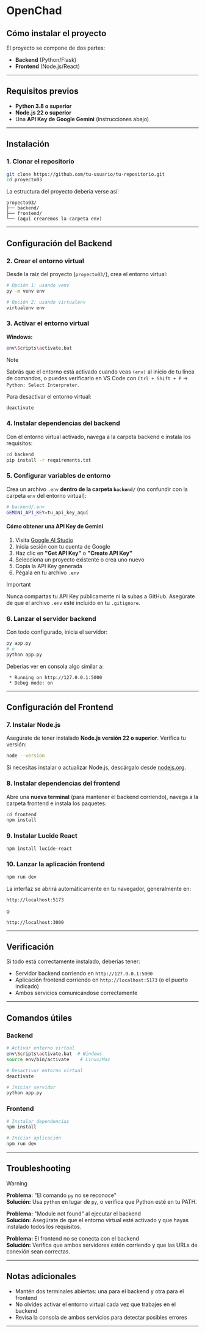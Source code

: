 # OpenChad

## Cómo instalar el proyecto

El proyecto se compone de dos partes:
- **Backend** (Python/Flask)
- **Frontend** (Node.js/React)

---

## Requisitos previos

- **Python 3.8 o superior**
- **Node.js 22 o superior**
- Una **API Key de Google Gemini** (instrucciones abajo)

---

## Instalación

### 1. Clonar el repositorio

```bash
git clone https://github.com/tu-usuario/tu-repositorio.git
cd proyecto03
```

La estructura del proyecto debería verse así:
```
proyecto03/
├── backend/
├── frontend/
└── (aquí crearemos la carpeta env)
```

---

## Configuración del Backend

### 2. Crear el entorno virtual

Desde la raíz del proyecto (`proyecto03/`), crea el entorno virtual:

```bash
# Opción 1: usando venv
py -m venv env

# Opción 2: usando virtualenv
virtualenv env
```

### 3. Activar el entorno virtual

**Windows:**
```bash
env\Scripts\activate.bat
```
> [!NOTE]
> Sabrás que el entorno está activado cuando veas `(env)` al inicio de tu línea de comandos, o puedes verificarlo en VS Code con `Ctrl + Shift + P` → `Python: Select Interpreter`.


Para desactivar el entorno virtual:
```bash
deactivate
```

### 4. Instalar dependencias del backend

Con el entorno virtual activado, navega a la carpeta backend e instala los requisitos:

```bash
cd backend
pip install -r requirements.txt
```

### 5. Configurar variables de entorno

Crea un archivo `.env` **dentro de la carpeta `backend/`** (no confundir con la carpeta `env` del entorno virtual):

```bash
# backend/.env
GEMINI_API_KEY=tu_api_key_aquí
```

#### Cómo obtener una API Key de Gemini

1. Visita [Google AI Studio](https://makersuite.google.com/app/apikey)
2. Inicia sesión con tu cuenta de Google
3. Haz clic en **"Get API Key"** o **"Create API Key"**
4. Selecciona un proyecto existente o crea uno nuevo
5. Copia la API Key generada
6. Pégala en tu archivo `.env`

> [!IMPORTANT]
> Nunca compartas tu API Key públicamente ni la subas a GitHub. Asegúrate de que el archivo `.env` esté incluido en tu `.gitignore`.

### 6. Lanzar el servidor backend

Con todo configurado, inicia el servidor:

```bash
py app.py
# o
python app.py
```

Deberías ver en consola algo similar a:

```
 * Running on http://127.0.0.1:5000
 * Debug mode: on
```
---
## Configuración del Frontend

### 7. Instalar Node.js

Asegúrate de tener instalado **Node.js versión 22 o superior**. Verifica tu versión:

```bash
node --version
```

Si necesitas instalar o actualizar Node.js, descárgalo desde [nodejs.org](https://nodejs.org/).

### 8. Instalar dependencias del frontend

Abre una **nueva terminal** (para mantener el backend corriendo), navega a la carpeta frontend e instala los paquetes:

```bash
cd frontend
npm install
```

### 9. Instalar Lucide React

```bash
npm install lucide-react
```

### 10. Lanzar la aplicación frontend

```bash
npm run dev
```

La interfaz se abrirá automáticamente en tu navegador, generalmente en:
```
http://localhost:5173
```

o

```
http://localhost:3000
```

---

## Verificación

Si todo está correctamente instalado, deberías tener:

- Servidor backend corriendo en `http://127.0.0.1:5000`
- Aplicación frontend corriendo en `http://localhost:5173` (o el puerto indicado)
- Ambos servicios comunicándose correctamente

---

## Comandos útiles

### Backend
```bash
# Activar entorno virtual
env\Scripts\activate.bat  # Windows
source env/bin/activate    # Linux/Mac

# Desactivar entorno virtual
deactivate

# Iniciar servidor
python app.py
```

### Frontend
```bash
# Instalar dependencias
npm install

# Iniciar aplicación
npm run dev
```

---

## Troubleshooting

> [!WARNING]
> **Problema:** "El comando `py` no se reconoce"  
> **Solución:** Usa `python` en lugar de `py`, o verifica que Python esté en tu PATH.  
>
> **Problema:** "Module not found" al ejecutar el backend  
> **Solución:** Asegúrate de que el entorno virtual esté activado y que hayas instalado todos los requisitos.  
>
> **Problema:** El frontend no se conecta con el backend  
> **Solución:** Verifica que ambos servidores estén corriendo y que las URLs de conexión sean correctas.

---

## Notas adicionales

- Mantén dos terminales abiertas: una para el backend y otra para el frontend
- No olvides activar el entorno virtual cada vez que trabajes en el backend
- Revisa la consola de ambos servicios para detectar posibles errores

---
